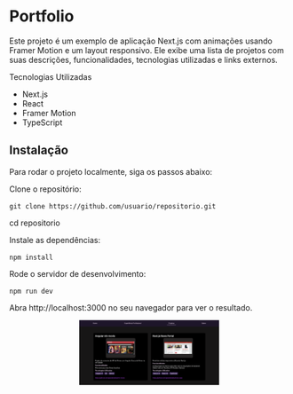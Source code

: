 # Portfolio

Este projeto é um exemplo de aplicação Next.js com animações usando Framer Motion e um layout responsivo. Ele exibe uma lista de projetos com suas descrições, funcionalidades, tecnologias utilizadas e links externos.

Tecnologias Utilizadas
- Next.js
- React
- Framer Motion
- TypeScript

## Instalação
Para rodar o projeto localmente, siga os passos abaixo:

Clone o repositório:
```
git clone https://github.com/usuario/repositorio.git
```
cd repositorio

Instale as dependências:
```
npm install
```

Rode o servidor de desenvolvimento:
```
npm run dev
```
Abra http://localhost:3000 no seu navegador para ver o resultado.

<p align="center">
<img width="50%" src="https://github.com/giseletoledo/portfolio/blob/main/portfolio_tela.png" alt="Tela da página listando filmes">
</p>